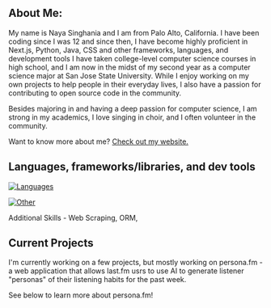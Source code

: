 ## About Me:

My name is Naya Singhania and I am from Palo Alto, California. I have been coding since I was 12 and since then, I have become highly proficient in Next.js, Python, Java, CSS and other frameworks, languages, and development tools I have taken college-level computer science courses in high school, and I am now in the midst of my second year as a computer science major at San Jose State University. While I enjoy working on my own projects to help people in their everyday lives, I also have a passion for contributing to open source code in the community. 

Besides majoring in and having a deep passion for computer science, I am strong in my academics, I love singing in choir, and I often volunteer in the community.

Want to know more about me? [Check out my website.](https://nayasinghania.com)

## Languages, frameworks/libraries, and dev tools

[![Languages](https://skillicons.dev/icons?i=ts,js,html,css,java,py,md,bash)](https://skillicons.dev)

[![Other](https://skillicons.dev/icons?i=nodejs,react,nextjs,astro,supabase,postgres,tailwind,figma,vite,arduino,githubactions)](https://skillicons.dev)

Additional Skills - Web Scraping, ORM,

## Current Projects

I'm currently working on a few projects, but mostly working on persona.fm - a web application that allows last.fm usrs to use AI to generate listener "personas" of their listening habits for the past week. 

See below to learn more about persona.fm!
